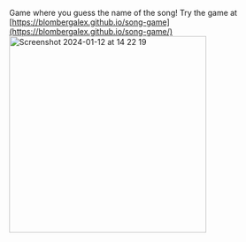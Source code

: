 Game where you guess the name of the song! Try the game at
[https://blombergalex.github.io/song-game](https://blombergalex.github.io/song-game/)
<img width="356" alt="Screenshot 2024-01-12 at 14 22 19" src="https://github.com/blombergalex/blombergalex.github.io/assets/113851504/2461fe20-b095-490c-af2e-147693fbb418">
